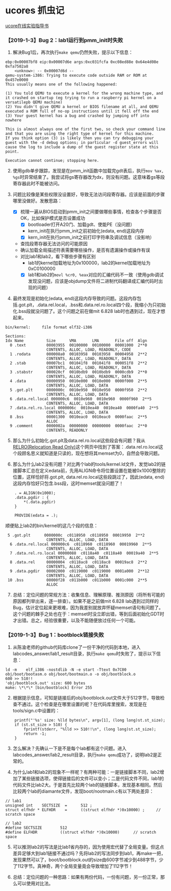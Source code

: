 # ucores 抓虫记

[ucore在线实验指导书](https://chyyuu.gitbooks.io/ucore_os_docs/content/)

### 【2019-1-3】Bug 2：lab1运行到pmm_init时失败

1. 解决Bug1后，再次执行`make qemu`仍然失败，提示以下信息：
```
ebp:0x00007bf8 eip:0x00007d6e args:0xc031fcfa 0xc08ed88e 0x64e4d08e 0xfa7502a8 
    <unknow>: -- 0x00007d6d --
qemu-system-i386: Trying to execute code outside RAM or ROM at 0x457e0000
This usually means one of the following happened:

(1) You told QEMU to execute a kernel for the wrong machine type, and it crashed on startup (eg trying to run a raspberry pi kernel on a versatilepb QEMU machine)
(2) You didn't give QEMU a kernel or BIOS filename at all, and QEMU executed a ROM full of no-op instructions until it fell off the end
(3) Your guest kernel has a bug and crashed by jumping off into nowhere

This is almost always one of the first two, so check your command line and that you are using the right type of kernel for this machine.
If you think option (3) is likely then you can try debugging your guest with the -d debug options; in particular -d guest_errors will cause the log to include a dump of the guest register state at this point.

Execution cannot continue; stopping here.
```

2. 使用gdb单步跟踪，发现是在pmm_init函数中加载完gdt表后，执行`mov %ax, %gs`时异常结束了。我尝试将gs寄存器改为dx，则没有问题。这意味着gs等段寄存器此时不能被访问。

3. 问题比较像是某些权限没设置好，导致无法访问段寄存器。应该是前面的步骤哪里没做好。发散思路：
    - [x] 梳理一遍从BIOS启动到pmm_init之间要做哪些事情，检查各个步骤是否OK，比如保护模式是否设置成功
        - [x] bootloader打开A20门、加载gdt、使能PE（没问题）
        - kern_init在执行pmm_init之前初始化(edata, end)这段内存
        - [x] kern_init在执行pmm_init之前打印字符串及调试信息（没影响）
    - 查找段寄存器无法访问的可能原因
    - 确认加载全局描述符表需要哪些操作，是否有遗漏操作或操作有误
    - 对比lab1和lab2，看下哪些步骤有区别
        - lab1的kernel加载地址为0x100000，lab2的kernel加载地址为0xC0100000
        - [x] lab1和lab2的`movl %cr0, %eax`对应的汇编代码不一致（使用gdb调试发现没问题，应该是objdump文件将二进制代码翻译成汇编代码时出现的问题）

4. 最终发现是初始化(edata, end)这段内存导致的问题。这段内存包括.got.plt，.data.rel.local，.bss和.data.rel.ro.local四个段，我缩小为只初始化.bss段就没问题了。这个问题之前在做mit 6.828 lab时也遇到过，现在才想起来。
```
bin/kernel:     file format elf32-i386

Sections:
Idx Name          Size      VMA       LMA       File off  Algn
  0 .text         00003955  00100000  00100000  00001000  2**0
                  CONTENTS, ALLOC, LOAD, READONLY, CODE
  1 .rodata       000008a0  00103958  00103958  00004958  2**2
                  CONTENTS, ALLOC, LOAD, READONLY, DATA
  2 .stab         00007bc1  001041f8  001041f8  000051f8  2**2
                  CONTENTS, ALLOC, LOAD, READONLY, DATA
  3 .stabstr      000020cf  0010bdb9  0010bdb9  0000cdb9  2**0
                  CONTENTS, ALLOC, LOAD, READONLY, DATA
  4 .data         00000950  0010e000  0010e000  0000f000  2**5
                  CONTENTS, ALLOC, LOAD, DATA
  5 .got.plt      0000000c  0010e950  0010e950  0000f950  2**2
                  CONTENTS, ALLOC, LOAD, DATA
  6 .data.rel.local 000000c6  0010e960  0010e960  0000f960  2**5
                  CONTENTS, ALLOC, LOAD, DATA
  7 .data.rel.ro.local 0000006c  0010ea40  0010ea40  0000fa40  2**5
                  CONTENTS, ALLOC, LOAD, DATA
  8 .bss          00001300  0010eac0  0010eac0  0000faac  2**5
                  ALLOC
  9 .comment      0000002a  00000000  00000000  0000faac  2**0
                  CONTENTS, READONLY
```

5. 那么为什么初始化.got.plt及data.rel.ro.local这些段会有问题？我从[RELRO(Relocation Read Only)](https://hardenedlinux.github.io/2016/11/25/RelRO.html)这个网页中找到了答案：.data.rel.ro.local这个段顾名思义就知道是只读的，现在想将其memset为0，自然会导致问题。

6. 那么为什么lab2没有问题？对比两个lab的tools/kernel.ld文件，发觉lab2的链接脚本汇总在定义edata前，先用ALIGN命令将位置设置在能被0x1000整除的位置，这样恰好将.got.plt, data.rel.ro.local这些段跳过了，因此(edata, end)这段内存恰好只包含.bss段，这时memset就没问题了！
```
    . = ALIGN(0x1000);
    .data.pgdir : {
        *(.data.pgdir)
    }

    PROVIDE(edata = .);
```

顺便贴上lab2的bin/kernel的这几个段的信息：
```
 5 .got.plt      0000000c  c0118950  c0118950  00019950  2**2
                  CONTENTS, ALLOC, LOAD, DATA
  6 .data.rel.local 000000c6  c0118960  c0118960  00019960  2**5
                  CONTENTS, ALLOC, LOAD, DATA
  7 .data.rel.ro.local 00000088  c0118a40  c0118a40  00019a40  2**5
                  CONTENTS, ALLOC, LOAD, DATA
  8 .data.rel     00000004  c0118ac8  c0118ac8  00019ac8  2**2
                  CONTENTS, ALLOC, LOAD, DATA
  9 .data.pgdir   00002000  c0119000  c0119000  0001a000  2**12
                  CONTENTS, ALLOC, LOAD, DATA
 10 .bss          00000f28  c011b000  c011b000  0001c000  2**5
                  ALLOC
```

7. 总结：定位问题的常规方法：收集信息、理解原理、推测原因（将所有可能的原因都列举出来，逐一排查）。如果不是之前做mit 6.828 lab遇到过同样的Bug，估计定位起来更艰难，因为我差别就放弃怀疑memset语句有问题了。这个问题的棘手之处也在于：memset时没立即出错，等到后面初始化GDT时才出错。总之，经验很重要，以及不能随便放过任何一个可能。

### 【2019-1-3】Bug 1：bootblock链接失败

1. 从陈渝老师的github代码库clone了一份干净的代码到本地，进入labcodes_answer/lab1_result目录，执行`make qemu`时失败了，提示以下信息：
```
ld -m    elf_i386 -nostdlib -N -e start -Ttext 0x7C00 obj/boot/bootasm.o obj/boot/bootmain.o -o obj/bootblock.o
600 >> 510!!
'obj/bootblock.out' size: 600 bytes
make: \*\*\* [bin/bootblock] Error 255
```

2. 根据提示信息，可知是链接后的obj/bootblock.out文件大于512字节，导致检查不通过。这个检查是在哪里设置的呢？在代码库里搜索，发现是在tools/sign.c中设置的：
```
    printf("'%s' size: %lld bytes\n", argv[1], (long long)st.st_size);
    if (st.st_size > 510) {
        fprintf(stderr, "%lld >> 510!!\n", (long long)st.st_size);
        return -1;
    }
```

3. 怎么解决？先确认一下是不是每个lab都有这个问题。进入labcodes_answer/lab2_result目录，执行`make qemu`成功了，说明lab2是正常的。

4. 为什么lab1和lab2的现象不一样呢？有两种可能：一是链接脚本不同，lab2增加了某些链接选项，使得链接后的文件可以变小；二是代码文件不同，lab1的代码文件比lab2大。于是首先比较两个lab的链接脚本，发现基本相同。然后比较两个lab的diamante文件，发现boot/nootmain.c有以下两处差异：
```
// lab1
unsigned int    SECTSIZE  =      512 ;
struct elfhdr * ELFHDR    =      ((struct elfhdr *)0x10000) ;     // scratch space

// lab2
#define SECTSIZE        512
#define ELFHDR          ((struct elfhdr *)0x10000)      // scratch space
```

5. 可以推测lab2的写法是比lab1省内存的，因为使用宏代替了全局变量。但这点差异足够大到lab1链接不通过吗？先将lab2的写法同步到lab1，再make一把，发现果然可以了，boot/bootblock.out的size由600字节减少到488字节，少了112字节。真神奇，两个全局变量竟会导致增加了112字节！

6. 总结：定位问题的一种思路：如果有两份代码，一份有问题，另一份正常，那么可以使用对比法。
